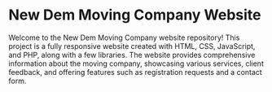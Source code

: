 # New Dem Moving Company Website

Welcome to the New Dem Moving Company website repository! This project is a fully responsive website created with HTML, CSS, JavaScript, and PHP, along with a few libraries. The website provides comprehensive information about the moving company, showcasing various services, client feedback, and offering features such as registration requests and a contact form.


